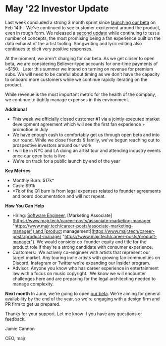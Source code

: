 # May '22 Investor Update 
Last week concluded a strong 3 month sprint since [launching our beta](https://www.majr.tech/post/majr-loves-artists "https://www.majr.tech/post/majr-loves-artists") on Feb 14th.  We've continued to see customer excitement around the product, even in rough form. We released a [second update](https://www.majr.tech/post/announcing-majr-milestone-2 "https://www.majr.tech/post/announcing-majr-milestone-2") while continuing to test a number of concepts, the most promising being a fan experience built on the data exhaust of the artist tooling. Songwriting and lyric editing also continues to elicit very positive responses. 

At the moment, we aren't charging for our beta. As we get closer to open beta, we are considering Believer-type accounts for one-time payments of ~$150.   Later this summer we intend on turning on revenue for premium subs. We will need to be careful about timing as we don't have the capacity to onboard more customers while we continue rapidly iterating on the product. 

While revenue is the most important metric for the health of the company, we continue to tightly manage expenses in this environment. 

**Additional**
- This week we officially closed customer #1 via a jointly executed market development agreement which will see the first fan experience + promotion in July  
- We have enough cash to comfortably get us through open beta and into our round. While we close friends & family, we've begun reaching out to prospective investors around our work  
- I will be in NYC and LA doing an artist tour and attending industry events once our open beta is live 
- We're on track for a public launch by end of the year 

**Key Metrics**
- Monthly Burn: $17k* 
- Cash: $91k 
- *7k of the Q1 burn is from legal expenses related to founder agreements and board documentation and will not repeat. 

**How You Can Help**  
- Hiring: [Software Engineer](https://www.majr.tech/career-posts/software-engineer-fullstack "https://www.majr.tech/career-posts/software-engineer-fullstack"), [Marketing Associate](https://www.majr.tech/career-posts/associate-marketing-manager "https://www.majr.tech/career-posts/associate-marketing-manager") and [product management](https://www.majr.tech/career-posts/product-manager "https://www.majr.tech/career-posts/product-manager"). We would consider co-founder equity and title for the product role if they're a strong candidate with consumer experience. 
- Customers:  We actively co-engineer with artists that represent our target market. Any touring indie artists with growing fan communities on Discord, Instagram or Twitter we're expanding our Insider program. 
- Advisor: Anyone you know who has career experience in entertainment law with a focus on music copyright.  We know we will encounter challenges here and are preparing for the legal architecting needed to manage complexity.  

**Next month**
In June, we're going to open [our beta](http://www.majr.app/ "http://www.majr.app/"). We're aiming for general availability by the end of the year, so we're engaging with a design firm and PR firm to get us prepared. 

Thanks for your support. Let me know if you have any questions or feedback. 

Jamie Cannon 

CEO, majr
